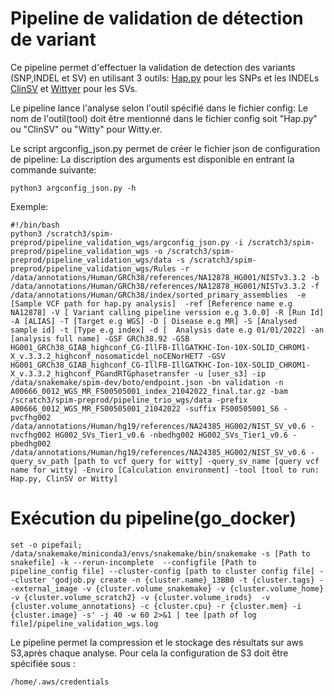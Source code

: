 # Pipeline de validation de détection de variant
Ce pipeline permet d'effectuer la validation de detection des variants (SNP,INDEL et SV) en utilisant 3 outils:
 [Hap.py](https://github.com/Illumina/hap.py) pour les SNPs et les INDELs
 [ClinSV](https://github.com/KCCG/ClinSV) et [Wittyer](https://github.com/Illumina/witty.er) pour les SVs.

 Le pipeline lance l'analyse selon l'outil spécifié dans le fichier config:
 Le nom de l'outil(tool) doit être mentionné dans le fichier config soit "Hap.py" ou "ClinSV" ou "Witty" pour Witty.er.

 Le script argconfig_json.py permet de créer le fichier json de configuration de pipeline:
 La discription des arguments est disponible en entrant la commande suivante:
```
python3 argconfig_json.py -h
```
Exemple:
```
#!/bin/bash
python3 /scratch3/spim-preprod/pipeline_validation_wgs/argconfig_json.py -i /scratch3/spim-preprod/pipeline_validation_wgs -o /scratch3/spim-preprod/pipeline_validation_wgs/data -s /scratch3/spim-preprod/pipeline_validation_wgs/Rules -r /data/annotations/Human/GRCh38/references/NA12878_HG001/NISTv3.3.2 -b /data/annotations/Human/GRCh38/references/NA12878_HG001/NISTv3.3.2 -f /data/annotations/Human/GRCh38/index/sorted_primary_assemblies  -e [Sample VCF path for hap.py analysis]  -ref [Reference name e.g NA12878] -V [ Variant calling pipeline verssion e.g 3.0.0] -R [Run Id] -A [ALIAS] -T [Target e.g WGS] -D [ Disease e.g MR] -S [Analysed sample id] -t [Type e.g index] -d [  Analysis date e.g 01/01/2022] -an [analysis full name] -GSF GRCh38.92 -GSB HG001_GRCh38_GIAB_highconf_CG-IllFB-IllGATKHC-Ion-10X-SOLID_CHROM1-X_v.3.3.2_highconf_nosomaticdel_noCENorHET7 -GSV HG001_GRCh38_GIAB_highconf_CG-IllFB-IllGATKHC-Ion-10X-SOLID_CHROM1-X_v.3.3.2_highconf_PGandRTGphasetransfer -u [user_s3] -ip /data/snakemake/spim-dev/boto/endpoint.json -bn validation -n A00666_0012_WGS_MR_FS00505001_index_21042022_final.tar.gz -bam /scratch3/spim-preprod/pipeline_trio_wgs/data -prefix A00666_0012_WGS_MR_FS00505001_21042022 -suffix FS00505001_S6 -pvcfhg002 /data/annotations/Human/hg19/references/NA24385_HG002/NIST_SV_v0.6 -nvcfhg002 HG002_SVs_Tier1_v0.6 -nbedhg002 HG002_SVs_Tier1_v0.6 -pbedhg002 /data/annotations/Human/hg19/references/NA24385_HG002/NIST_SV_v0.6 -query_sv_path [path to vcf query for witty] -query_sv_name [query vcf name for witty] -Enviro [Calculation environment] -tool [tool to run: Hap.py, ClinSV or Witty]
```
# Exécution du pipeline(go_docker)
```
set -o pipefail; /data/snakemake/miniconda3/envs/snakemake/bin/snakemake -s [Path to snakefile] -k --rerun-incomplete  --configfile [Path to pipeline_config file] --cluster-config [path to cluster config file] --cluster 'godjob.py create -n {cluster.name}_13BB0 -t {cluster.tags} --external_image -v {cluster.volume_snakemake} -v {cluster.volume_home} -v {cluster.volume_scratch2} -v {cluster.volume_irods}  -v {cluster.volume_annotations} -c {cluster.cpu} -r {cluster.mem} -i {cluster.image} -s' -j 40 -w 60 2>&1 | tee [path of log file]/pipeline_validation_wgs.log
```

 Le pipeline permet la compression et le stockage des résultats sur aws S3,après chaque analyse. Pour cela la configuration de S3 doit être spécifiée sous :
```
/home/.aws/credentials
```


 